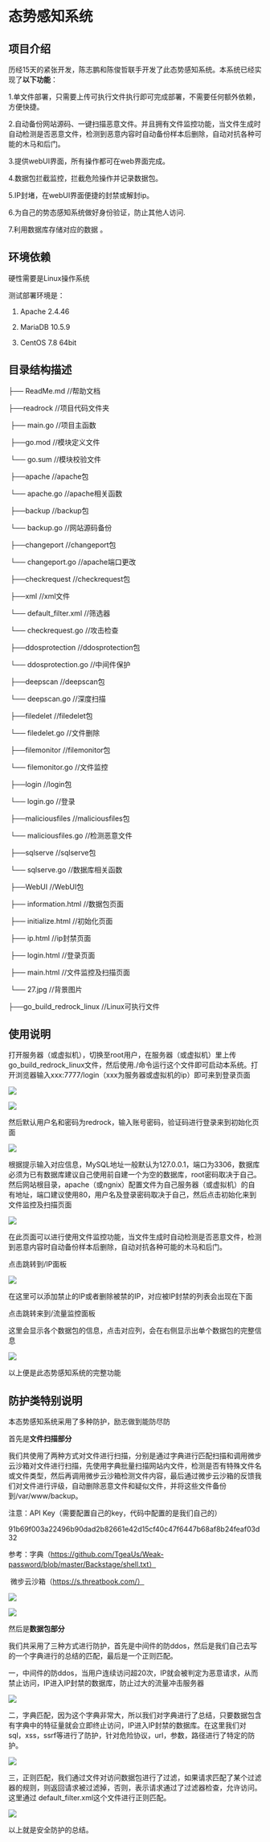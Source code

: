 # 态势感知系统

## 项目介绍

历经15天的紧张开发，陈志鹏和陈俊哲联手开发了此态势感知系统。本系统已经实现了**以下功能**：

1.单文件部署，只需要上传可执行文件执行即可完成部署，不需要任何额外依赖，方便快捷。

2.自动备份网站源码、一键扫描恶意文件。并且拥有文件监控功能，当文件生成时自动检测是否恶意文件，检测到恶意内容时自动备份样本后删除，自动对抗各种可能的木马和后门。

3.提供webUI界面，所有操作都可在web界面完成。

4.数据包拦截监控，拦截危险操作并记录数据包。

5.IP封堵，在webUI界面便捷的封禁或解封ip。

6.为自己的势态感知系统做好身份验证，防止其他人访问.

7.利用数据库存储对应的数据 。



## 环境依赖

硬性需要是Linux操作系统

测试部署环境是：

1. Apache 2.4.46

2. MariaDB 10.5.9

3. CentOS 7.8 64bit

## 目录结构描述

├── ReadMe.md                                             //帮助文档

├──readrock                                                   //项目代码文件夹

​       ├── main.go                                            //项目主函数

​       ├──go.mod                                             //模块定义文件

​               └── go.sum                                    //模块校验文件

​       ├──apache                                             //apache包

​               └── apache.go                              //apache相关函数

​       ├──backup                                            //backup包

​               └── backup.go                             //网站源码备份

​       ├──changeport                                   //changeport包

​               └── changeport.go                    //apache端口更改

​       ├──checkrequest                               //checkrequest包

​               ├──xml                                        //xml文件

​                      └── default_filter.xml        //筛选器

​               └── checkrequest.go               //攻击检查

​       ├──ddosprotection                         //ddosprotection包

​               └── ddosprotection.go          //中间件保护

​       ├──deepscan                                  //deepscan包

​               └── deepscan.go                   //深度扫描

​       ├──filedelet                                    //filedelet包

​               └── filedelet.go                     //文件删除

​       ├──filemonitor                              //filemonitor包

​               └── filemonitor.go               //文件监控

​       ├──login                                        //login包

​               └── login.go                         //登录

​       ├──maliciousfiles                       //maliciousfiles包

​               └── maliciousfiles.go        //检测恶意文件

​       ├──sqlserve                                //sqlserve包

​               └── sqlserve.go                 //数据库相关函数

​       ├──WebUI                                  //WebUI包

​               ├── information.html      //数据包页面

​               ├── initialize.html            //初始化页面

​               ├── ip.html                       //ip封禁页面

​               ├── login.html                 //登录页面

​               ├── main.html                //文件监控及扫描页面

​               └── 27.jpg                       //背景图片

├──go_build_redrock_linux        //Linux可执行文件

## 使用说明

打开服务器（或虚拟机），切换至root用户，在服务器（或虚拟机）里上传go_build_redrock_linux文件，然后使用./命令运行这个文件即可启动本系统。打开浏览器输入xxx:7777/login（xxx为服务器或虚拟机的ip）即可来到登录页面

![](https://smallblack2022.oss-cn-hangzhou.aliyuncs.com/img/202307221952025.png)

![](https://smallblack2022.oss-cn-hangzhou.aliyuncs.com/img/202307221952409.png)

然后默认用户名和密码为redrock，输入账号密码，验证码进行登录来到初始化页面

![](https://smallblack2022.oss-cn-hangzhou.aliyuncs.com/img/202307221953580.png)

根据提示输入对应信息，MySQL地址一般默认为127.0.0.1，端口为3306，数据库必须为已有数据库建议自己使用前自建一个为空的数据库，root密码取决于自己。然后网站根目录，apache（或ngnix）配置文件为自己服务器（或虚拟机）的自有地址，端口建议使用80，用户名及登录密码取决于自己，然后点击初始化来到文件监控及扫描页面

![](https://smallblack2022.oss-cn-hangzhou.aliyuncs.com/img/202307221953454.png)

在此页面可以进行使用文件监控功能，当文件生成时自动检测是否恶意文件，检测到恶意内容时自动备份样本后删除，自动对抗各种可能的木马和后门。

点击跳转到/IP面板

![](https://smallblack2022.oss-cn-hangzhou.aliyuncs.com/img/202307221953221.png)

在这里可以添加禁止的IP或者删除被禁的IP，对应被IP封禁的列表会出现在下面

点击跳转来到/流量监控面板

这里会显示各个数据包的信息，点击对应列，会在右侧显示出单个数据包的完整信息

![](https://smallblack2022.oss-cn-hangzhou.aliyuncs.com/img/202307221953517.png)

以上便是此态势感知系统的完整功能

## 防护类特别说明

本态势感知系统采用了多种防护，励志做到能防尽防

首先是**文件扫描部分**

我们共使用了两种方式对文件进行扫描，分别是通过字典进行匹配扫描和调用微步云沙箱对文件进行扫描，先使用字典批量扫描网站内文件，检测是否有特殊文件名或文件类型，然后再调用微步云沙箱检测文件内容，最后通过微步云沙箱的反馈我们对文件进行评级，自动删除恶意文件和疑似文件，并将这些文件备份到/var/www/backup。

注意：API Key（需要配置自己的key，代码中配置的是我们自己的）

91b69f003a22496b90dad2b82661e42d15cf40c47f6447b68af8b24feaf03d32

参考：字典（https://github.com/TgeaUs/Weak-password/blob/master/Backstage/shell.txt）

​           微步云沙箱（https://s.threatbook.com/）

![](https://smallblack2022.oss-cn-hangzhou.aliyuncs.com/img/202307221955865.png)



![](https://smallblack2022.oss-cn-hangzhou.aliyuncs.com/img/202307221955324.png)

然后是**数据包部分**

我们共采用了三种方式进行防护，首先是中间件的防ddos，然后是我们自己去写的一个字典进行的总结的匹配，最后是一个正则匹配。

一，中间件的防ddos，当用户连续访问超20次，IP就会被判定为恶意请求，从而禁止访问，IP进入IP封禁的数据库，防止过大的流量冲击服务器

![](https://smallblack2022.oss-cn-hangzhou.aliyuncs.com/img/202307221955051.png)

二，字典匹配，因为这个字典非常大，所以我们对字典进行了总结，只要数据包含有字典中的特征量就会立即终止访问，IP进入IP封禁的数据库。在这里我们对sql，xss，ssrf等进行了防护，针对危险协议，url，参数，路径进行了特定的防护。

![](https://smallblack2022.oss-cn-hangzhou.aliyuncs.com/img/202307221955748.png)

三，正则匹配，我们通过文件对访问数据包进行了过滤，如果请求匹配了某个过滤器的规则，则返回请求被过滤掉，否则，表示请求通过了过滤器检查，允许访问。这里通过 default_filter.xml这个文件进行正则匹配。

![](https://smallblack2022.oss-cn-hangzhou.aliyuncs.com/img/202307221956541.png)

以上就是安全防护的总结。